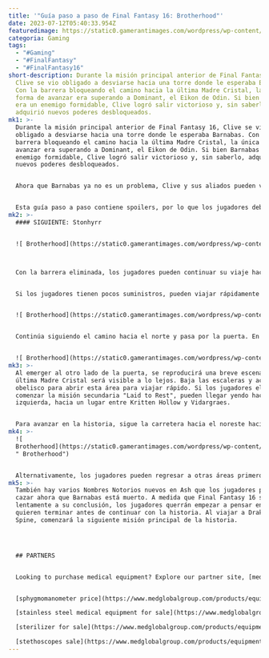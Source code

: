 ```yaml
---
title: '"Guía paso a paso de Final Fantasy 16: Brotherhood"'
date: 2023-07-12T05:40:33.954Z
featuredimage: https://static0.gamerantimages.com/wordpress/wp-content/uploads/2023/07/final-fantasy-16-brotherhood1.jpg?q=50&fit=contain&w=1140&h=&dpr=1.5
categoria: Gaming
tags:
  - "#Gaming"
  - "#FinalFantasy"
  - "#FinalFantasy16"
short-description: Durante la misión principal anterior de Final Fantasy 16,
  Clive se vio obligado a desviarse hacia una torre donde le esperaba Barnabas.
  Con la barrera bloqueando el camino hacia la última Madre Cristal, la única
  forma de avanzar era superando a Dominant, el Eikon de Odin. Si bien Barnabas
  era un enemigo formidable, Clive logró salir victorioso y, sin saberlo,
  adquirió nuevos poderes desbloqueados.
mk1: >-
  Durante la misión principal anterior de Final Fantasy 16, Clive se vio
  obligado a desviarse hacia una torre donde le esperaba Barnabas. Con la
  barrera bloqueando el camino hacia la última Madre Cristal, la única forma de
  avanzar era superando a Dominant, el Eikon de Odin. Si bien Barnabas era un
  enemigo formidable, Clive logró salir victorioso y, sin saberlo, adquirió
  nuevos poderes desbloqueados.


  Ahora que Barnabas ya no es un problema, Clive y sus aliados pueden volver su atención hacia la Madre Cristal final. Sin embargo, aún hay una buena distancia entre ellos y su objetivo. Mientras Gav se marcha para poner a salvo a un sobreviviente, Clive y Joshua continúan su viaje. Esto es lo que los jugadores de Final Fantasy 16 pueden esperar cuando comienzan la misión principal "Brotherhood".


  Esta guía paso a paso contiene spoilers, por lo que los jugadores deben proceder con precaución.
mk2: >-
  #### SIGUIENTE: Stonhyrr


  ![ Brotherhood](https://static0.gamerantimages.com/wordpress/wp-content/uploads/2023/07/final-fantasy-16-brotherhood2.jpg?q=50&fit=crop&w=1500&dpr=1.5 " Brotherhood")



  Con la barrera eliminada, los jugadores pueden continuar su viaje hacia Stonhyrr. Dirígete hacia el norte hacia las Minas de las Madres. Para salir de la ciudad, acércate a la puerta y presiona "R2" para quitar el tablón. En el camino, los jugadores encontrarán una misión secundaria llamada "Laid to Rest". Esta misión recompensa con 1.200 Gil y 30 Renown. Si bien es completamente opcional, se encuentra en un área por la que los jugadores pasarán de todos modos.


  Si los jugadores tienen pocos suministros, pueden viajar rápidamente de regreso al Escondite si es necesario


  ![ Brotherhood](https://static0.gamerantimages.com/wordpress/wp-content/uploads/2023/07/final-fantasy-16-brotherhood3.jpg?q=50&fit=crop&w=1500&dpr=1.5 " Brotherhood")


  Continúa siguiendo el camino hacia el norte y pasa por la puerta. En la siguiente área, los jugadores de Final Fantasy 16 tendrán que lidiar con varios grupos grandes de enemigos que aparecen uno tras otro. Eventualmente, los jugadores tendrán que enfrentarse a un gran grupo de orcos. Una vez que todos los enemigos estén muertos, los jugadores pueden curarse si es necesario y pasar por la puerta para continuar el viaje hacia Stonhyrr. Dentro de la puerta, hay un cofre a la derecha.


  ![ Brotherhood](https://static0.gamerantimages.com/wordpress/wp-content/uploads/2023/07/final-fantasy-16-brotherhood4.jpg?q=50&fit=crop&w=1500&dpr=1.5 " Brotherhood")
mk3: >-
  Al emerger al otro lado de la puerta, se reproducirá una breve escena y la
  última Madre Cristal será visible a lo lejos. Baja las escaleras y acércate al
  obelisco para abrir esta área para viajar rápido. Si los jugadores eligieron
  comenzar la misión secundaria "Laid to Rest", pueden llegar yendo hacia la
  izquierda, hacia un lugar entre Kritten Hollow y Vidargraes.


  Para avanzar en la historia, sigue la carretera hacia el noreste hacia Stonhyrr. Hay muchos enemigos en esta área, así que los jugadores deben prepararse en consecuencia. Acércate al obelisco para desbloquear los viajes rápidos y desencadenar una escena. Después de que termine la escena, el mapa se abrirá y los jugadores podrán viajar a Drake's Spine.
mk4: >-
  ![
  Brotherhood](https://static0.gamerantimages.com/wordpress/wp-content/uploads/2023/07/final-fantasy-16-brotherhood5.jpg?q=50&fit=crop&w=1500&dpr=1.5
  " Brotherhood")


  Alternativamente, los jugadores pueden regresar a otras áreas primero y completar algunas misiones secundarias si lo desean. Blackthorne puede fabricar Everdark, que es una espada decente si los jugadores aún no tienen Ragnarok o Gotterdammerung. Charon ofrece un nuevo consumible llamado Last Elixir. Este poderoso consumible puede costar 20.000 Gil, pero restaura automáticamente a los jugadores a salud completa si caen en batalla. No solo eso, sino que también proporciona un impulso al poder de ataque y defensa durante un minuto.
mk5: >-
  También hay varios Nombres Notorios nuevos en Ash que los jugadores pueden
  cazar ahora que Barnabas está muerto. A medida que Final Fantasy 16 se acerca
  lentamente a su conclusión, los jugadores querrán empezar a pensar en qué
  quieren terminar antes de continuar con la historia. Al viajar a Drake's
  Spine, comenzará la siguiente misión principal de la historia.




  ## PARTNERS


  Looking to purchase medical equipment? Explore our partner site, [medglobalgroup.com](medglobalgroup.com), for a wide range of options tailored to your needs.


  [sphygmomanometer price](https://www.medglobalgroup.com/products/equipment/sphygmomanometer)

  [stainless steel medical equipment for sale](https://www.medglobalgroup.com/products/equipment/stainless-steel)

  [sterilizer for sale](https://www.medglobalgroup.com/products/equipment/sterilizers)

  [stethoscopes sale](https://www.medglobalgroup.com/products/equipment/stethoscopes)
---
```

